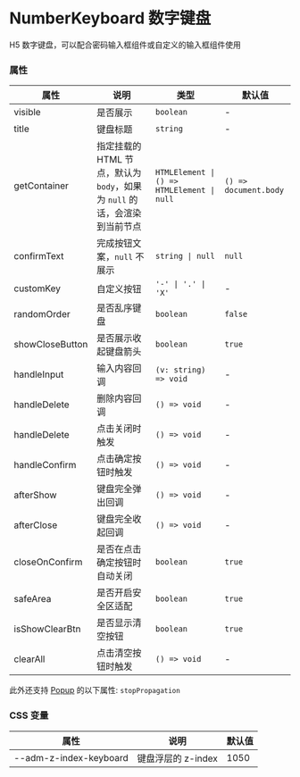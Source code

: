 # NumberKeyboard 数字键盘

H5 数字键盘，可以配合密码输入框组件或自定义的输入框组件使用

<code src="./demos/index.tsx"></code>

### 属性

| 属性            | 说明                                                                      | 类型                                       | 默认值                |
| --------------- | ------------------------------------------------------------------------- | ------------------------------------------ | --------------------- |
| visible         | 是否展示                                                                  | `boolean`                                  | -                     |
| title           | 键盘标题                                                                  | `string`                                   | -                     |
| getContainer    | 指定挂载的 HTML 节点，默认为 `body`，如果为 `null` 的话，会渲染到当前节点 | `HTMLElement \| () => HTMLElement \| null` | `() => document.body` |
| confirmText     | 完成按钮文案，`null` 不展示                                               | `string \| null`                           | `null`                |
| customKey       | 自定义按钮                                                                | `'-' \| '.' \| 'X'`                        | -                     |
| randomOrder     | 是否乱序键盘                                                              | `boolean`                                  | `false`               |
| showCloseButton | 是否展示收起键盘箭头                                                      | `boolean`                                  | `true`                |
| handleInput         | 输入内容回调                                                              | `(v: string) => void`                      | -                     |
| handleDelete        | 删除内容回调                                                              | `() => void`                               | -                     |
| handleDelete         | 点击关闭时触发                                                            | `() => void`                               | -                     |
| handleConfirm       | 点击确定按钮时触发                                                        | `() => void`                               | -                     |
| afterShow       | 键盘完全弹出回调                                                          | `() => void`                               | -                     |
| afterClose      | 键盘完全收起回调                                                          | `() => void`                               | -                     |
| closeOnConfirm  | 是否在点击确定按钮时自动关闭                                              | `boolean`                                  | `true`                |
| safeArea        | 是否开启安全区适配                                                        | `boolean`                                  | `true`                |
| isShowClearBtn   | 是否显示清空按钮                                                      | `boolean`                                  | `true`                |
| clearAll       | 点击清空按钮时触发                                                      | `() => void`                                  | -                |

此外还支持 [Popup](./popup) 的以下属性: `stopPropagation`

### CSS 变量

| 属性                   | 说明               | 默认值 |
| ---------------------- | ------------------ | ------ |
| --adm-z-index-keyboard | 键盘浮层的 z-index | 1050   |
